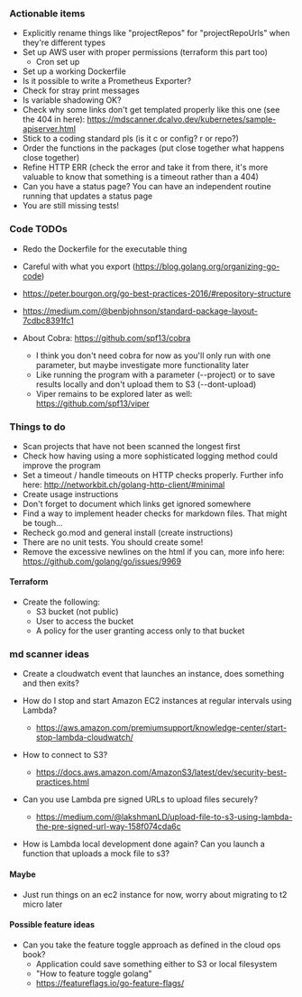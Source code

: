 ### Actionable items
- Explicitly rename things like "projectRepos" for "projectRepoUrls" when they're different types
- Set up AWS user with proper permissions (terraform this part too)
    - Cron set up
- Set up a working Dockerfile
- Is it possible to write a Prometheus Exporter?
- Check for stray print messages
- Is variable shadowing OK?
- Check why some links don't get templated properly like this one (see the 404 in here): https://mdscanner.dcalvo.dev/kubernetes/sample-apiserver.html 
- Stick to a coding standard pls (is it c or config? r or repo?)
- Order the functions in the packages (put close together what happens close together)
- Refine HTTP ERR (check the error and take it from there, it's more valuable to know that something is a timeout rather than a 404)
- Can you have a status page? You can have an independent routine running that updates a status page
- You are still missing tests!

### Code TODOs
- Redo the Dockerfile for the executable thing
- Careful with what you export (https://blog.golang.org/organizing-go-code)
- https://peter.bourgon.org/go-best-practices-2016/#repository-structure
- https://medium.com/@benbjohnson/standard-package-layout-7cdbc8391fc1

- About Cobra: https://github.com/spf13/cobra
    - I think you don't need cobra for now as you'll only run with one parameter, but maybe investigate more functionality later
    - Like running the program with a parameter (--project) or to save results locally and don't upload them to S3 (--dont-upload)
    - Viper remains to be explored later as well: https://github.com/spf13/viper

### Things to do
- Scan projects that have not been scanned the longest first
- Check how having using a more sophisticated logging method could improve the program
- Set a timeout / handle timeouts on HTTP checks properly. Further info here: http://networkbit.ch/golang-http-client/#minimal
- Create usage instructions
- Don't forget to document which links get ignored somewhere
- Find a way to implement header checks for markdown files. That might be tough...
- Recheck go.mod and general install (create instructions)
- There are no unit tests. You should create some!
- Remove the excessive newlines on the html if you can, more info here: https://github.com/golang/go/issues/9969

#### Terraform
- Create the following:
    - S3 bucket (not public)
    - User to access the bucket
    - A policy for the user granting access only to that bucket

### md scanner ideas
- Create a cloudwatch event that launches an instance, does something and then exits?

- How do I stop and start Amazon EC2 instances at regular intervals using Lambda?
    - https://aws.amazon.com/premiumsupport/knowledge-center/start-stop-lambda-cloudwatch/

- How to connect to S3?
    - https://docs.aws.amazon.com/AmazonS3/latest/dev/security-best-practices.html

- Can you use Lambda pre signed URLs to upload files securely?
    - https://medium.com/@lakshmanLD/upload-file-to-s3-using-lambda-the-pre-signed-url-way-158f074cda6c

- How is Lambda local development done again? Can you launch a function that uploads a mock file to s3?

#### Maybe
- Just run things on an ec2 instance for now, worry about migrating to t2 micro later

#### Possible feature ideas
- Can you take the feature toggle approach as defined in the cloud ops book?
    - Application could save something either to S3 or local filesystem
    - "How to feature toggle golang"
    - https://featureflags.io/go-feature-flags/